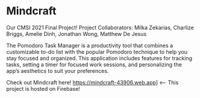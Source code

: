 # Mindcraft
Our CMSI 2021 Final Project!
Project Collaborators: Milka Zekarias, Charlize Briggs, Amelie Dinh, Jonathan Wong, Matthew De Jesus

The Pomodoro Task Manager is a productivity tool that combines a customizable to-do list with the popular Pomodoro technique to help you stay focused and organized. This application includes features for tracking tasks, setting a timer for focused work sessions, and personalizing the app’s aesthetics to suit your preferences.

Check out Mindcraft here!
https://mindcraft-43906.web.app] <-- This project is hosted on Firebase!